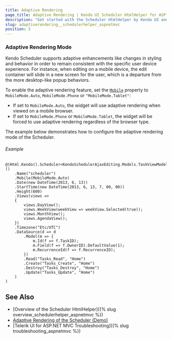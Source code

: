 ```yaml
---
title: Adaptive Rendering
page_title: Adaptive Rendering | Kendo UI Scheduler HtmlHelper for ASP.NET MVC
description: "Get started with the Scheduler HtmlHelper by Kendo UI and learn how to configure adaptive rendering."
slug: adaptiverendering__schedulerhelper_aspnetmvc
position: 5
---
```


### Adaptive Rendering Mode

Kendo Scheduler supports adaptive enhancements like changes in styling and behavior in order to remain consistent with the specific user device experience. For instance, when editing on a mobile device, the edit container will slide in a new screen for the user, which is a departure from the more desktop-like popup behaviors.

To enable the adaptive rendering feature, set the [`Mobile`](https://docs.telerik.com/aspnet-mvc/api/Kendo.Mvc.UI.Fluent/SchedulerBuilder#mobilekendomvcuimobilemode) property to `MobileMode.Auto`, `MobileMode.Phone` or `"MobileMode.Tablet"`:

* If set to `MobileMode.Auto`, the widget will use adaptive rendering when viewed on a mobile browser.
* If set to `MobileMode.Phone` or `MobileMode.Tablet`, the widget will be forced to use adaptive rendering regardless of the browser type.

The example below demonstrates how to configure the adaptive rendering mode of the Scheduler.

###### Example

```Razor
@(Html.Kendo().Scheduler<KendoSchedulerAjaxEditing.Models.TaskViewModel>()
    .Name("scheduler")
    .Mobile(MobileMode.Auto)
    .Date(new DateTime(2013, 6, 13))
    .StartTime(new DateTime(2013, 6, 13, 7, 00, 00))
    .Height(600)
    .Views(views =>
    {
        views.DayView();
        views.WeekView(weekView => weekView.Selected(true));
        views.MonthView();
        views.AgendaView();
    })
    .Timezone("Etc/UTC")
    .DataSource(d => d
        .Model(m => {
            m.Id(f => f.TaskID);
            m.Field(f => f.OwnerID).DefaultValue(1);
            m.RecurrenceId(f => f.RecurrenceID);
        })
        .Read("Tasks_Read", "Home")
        .Create("Tasks_Create", "Home")
        .Destroy("Tasks_Destroy", "Home")
        .Update("Tasks_Update", "Home")
    )
)
```

## See Also

* [Overview of the Scheduler HtmlHelper]({% slug overview_schedulerhelper_aspnetmvc %})
* [Adaptive Rendering of the Scheduler (Demo)](https://demos.telerik.com/aspnet-mvc/scheduler/adaptiverendering)
* [Telerik UI for ASP.NET MVC Troubleshooting]({% slug troubleshooting_aspnetmvc %})
